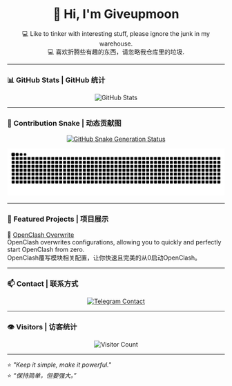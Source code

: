 <!-- Profile Header -->
<h1 align="center">👋 Hi, I'm Giveupmoon</h1>
<p align="center">
  💻 Like to tinker with interesting stuff, please ignore the junk in my warehouse.<br>
  💻 喜欢折腾些有趣的东西，请忽略我仓库里的垃圾.
</p>

---

### 📊 GitHub Stats | GitHub 统计
<p align="center">
  <img src="https://github-readme-stats.vercel.app/api?username=Giveupmoon&show_icons=true&theme=tokyonight&hide_border=true" alt="GitHub Stats" height="200px"/>
</p>

---

### 🐍 Contribution Snake | 动态贡献图

<p align="center">
  <a href="https://github.com/Giveupmoon/Giveupmoon/actions">
    <img src="https://github.com/Giveupmoon/Giveupmoon/actions/workflows/snake.yml/badge.svg" alt="GitHub Snake Generation Status"/>
  </a>
</p>

<p align="center">
  <img src="https://raw.githubusercontent.com/Giveupmoon/Giveupmoon/output/github-contribution-grid-snake-dark.svg" alt="GitHub Contribution Snake"/>
</p>

---

### 🚀 Featured Projects | 项目展示

<p align="left">
  🔹 <a href="https://github.com/Giveupmoon/OpenClash_Overwrite">OpenClash Overwrite</a><br>
  OpenClash overwrites configurations, allowing you to quickly and perfectly start OpenClash from zero.<br>
  OpenClash覆写模块相关配置，让你快速且完美的从0启动OpenClash。
</p>

---

### 📫 Contact | 联系方式
<p align="center">
  <a href="https://t.me/Giveup_R">
    <img src="https://img.shields.io/badge/Telegram-%40Giveup__R-blue?style=for-the-badge&logo=telegram" alt="Telegram Contact">
  </a>
</p>

---

### 👁️ Visitors | 访客统计
<p align="center">
  <img src="https://komarev.com/ghpvc/?username=Giveupmoon&style=for-the-badge&color=blue" alt="Visitor Count"/>
</p>

---

⭐️ *"Keep it simple, make it powerful."*  
⭐️ *“保持简单，但要强大。”*

